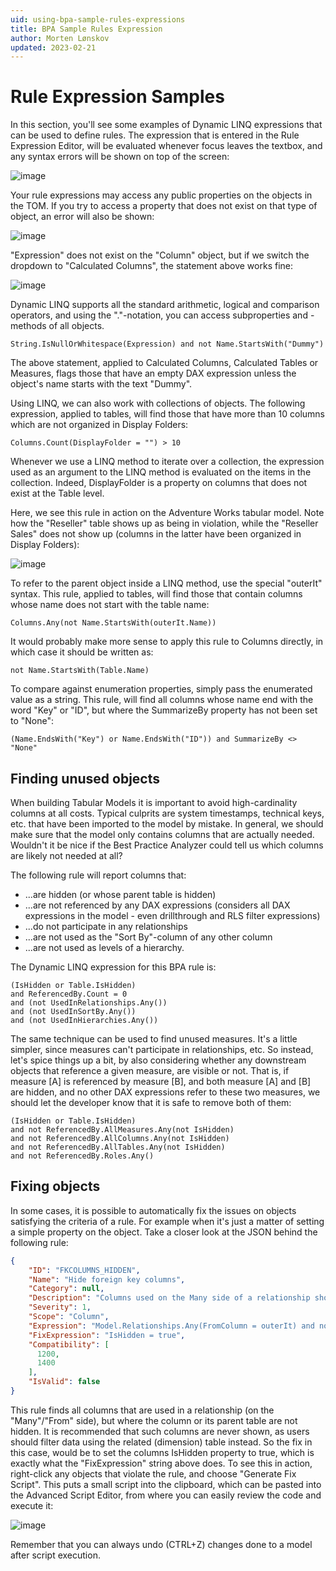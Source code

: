 ```yaml
---
uid: using-bpa-sample-rules-expressions
title: BPA Sample Rules Expression
author: Morten Lønskov
updated: 2023-02-21
---
```


# Rule Expression Samples

In this section, you'll see some examples of Dynamic LINQ expressions that can be used to define rules. The expression that is entered in the Rule Expression Editor, will be evaluated whenever focus leaves the textbox, and any syntax errors will be shown on top of the screen:

![image](https://cloud.githubusercontent.com/assets/8976200/25380170/9f01634e-29af-11e7-952e-e10a1f28df32.png)

Your rule expressions may access any public properties on the objects in the TOM. If you try to access a property that does not exist on that type of object, an error will also be shown:

![image](https://cloud.githubusercontent.com/assets/8976200/25381302/798bab98-29b3-11e7-931e-789e5286fc45.png)

"Expression" does not exist on the "Column" object, but if we switch the dropdown to "Calculated Columns", the statement above works fine:

![image](https://cloud.githubusercontent.com/assets/8976200/25380451/87b160da-29b0-11e7-8e2e-c4e47593007d.png)

Dynamic LINQ supports all the standard arithmetic, logical and comparison operators, and using the "."-notation, you can access subproperties and -methods of all objects.

```
String.IsNullOrWhitespace(Expression) and not Name.StartsWith("Dummy")
```

The above statement, applied to Calculated Columns, Calculated Tables or Measures, flags those that have an empty DAX expression unless the object's name starts with the text "Dummy".

Using LINQ, we can also work with collections of objects. The following expression, applied to tables, will find those that have more than 10 columns which are not organized in Display Folders:

```
Columns.Count(DisplayFolder = "") > 10
```

Whenever we use a LINQ method to iterate over a collection, the expression used as an argument to the LINQ method is evaluated on the items in the collection. Indeed, DisplayFolder is a property on columns that does not exist at the Table level.

Here, we see this rule in action on the Adventure Works tabular model. Note how the "Reseller" table shows up as being in violation, while the "Reseller Sales" does not show up (columns in the latter have been organized in Display Folders):

![image](https://cloud.githubusercontent.com/assets/8976200/25380809/d9d1c3a4-29b1-11e7-839e-29450ad39c8a.png)

To refer to the parent object inside a LINQ method, use the special "outerIt" syntax. This rule, applied to tables, will find those that contain columns whose name does not start with the table name:

```
Columns.Any(not Name.StartsWith(outerIt.Name))
```

It would probably make more sense to apply this rule to Columns directly, in which case it should be written as:

```
not Name.StartsWith(Table.Name)
```

To compare against enumeration properties, simply pass the enumerated value as a string. This rule, will find all columns whose name end with the word "Key" or "ID", but where the SummarizeBy property has not been set to "None":

```
(Name.EndsWith("Key") or Name.EndsWith("ID")) and SummarizeBy <> "None"
```

## Finding unused objects

When building Tabular Models it is important to avoid high-cardinality columns at all costs. Typical culprits are system timestamps, technical keys, etc. that have been imported to the model by mistake. In general, we should make sure that the model only contains columns that are actually needed. Wouldn't it be nice if the Best Practice Analyzer could tell us which columns are likely not needed at all?

The following rule will report columns that:

- ...are hidden (or whose parent table is hidden)
- ...are not referenced by any DAX expressions (considers all DAX expressions in the model - even drillthrough and RLS filter expressions)
- ...do not participate in any relationships
- ...are not used as the "Sort By"-column of any other column
- ...are not used as levels of a hierarchy.

The Dynamic LINQ expression for this BPA rule is:

```
(IsHidden or Table.IsHidden)
and ReferencedBy.Count = 0 
and (not UsedInRelationships.Any())
and (not UsedInSortBy.Any())
and (not UsedInHierarchies.Any())
```

The same technique can be used to find unused measures. It's a little simpler, since measures can't participate in relationships, etc. So instead, let's spice things up a bit, by also considering whether any downstream objects that reference a given measure, are visible or not. That is, if measure [A] is referenced by measure [B], and both measure [A] and [B] are hidden, and no other DAX expressions refer to these two measures, we should let the developer know that it is safe to remove both of them:

```
(IsHidden or Table.IsHidden)
and not ReferencedBy.AllMeasures.Any(not IsHidden)
and not ReferencedBy.AllColumns.Any(not IsHidden)
and not ReferencedBy.AllTables.Any(not IsHidden)
and not ReferencedBy.Roles.Any()
```

## Fixing objects

In some cases, it is possible to automatically fix the issues on objects satisfying the criteria of a rule. For example when it's just a matter of setting a simple property on the object. Take a closer look at the JSON behind the following rule:

```json
{
    "ID": "FKCOLUMNS_HIDDEN",
    "Name": "Hide foreign key columns",
    "Category": null,
    "Description": "Columns used on the Many side of a relationship should be hidden.",
    "Severity": 1,
    "Scope": "Column",
    "Expression": "Model.Relationships.Any(FromColumn = outerIt) and not IsHidden and not Table.IsHidden",
    "FixExpression": "IsHidden = true",
    "Compatibility": [
      1200,
      1400
    ],
    "IsValid": false
}
```

This rule finds all columns that are used in a relationship (on the "Many"/"From" side), but where the column or its parent table are not hidden. It is recommended that such columns are never shown, as users should filter data using the related (dimension) table instead. So the fix in this case, would be to set the columns IsHidden property to true, which is exactly what the "FixExpression" string above does. To see this in action, right-click any objects that violate the rule, and choose "Generate Fix Script". This puts a small script into the clipboard, which can be pasted into the Advanced Script Editor, from where you can easily review the code and execute it:

![image](https://cloud.githubusercontent.com/assets/8976200/25298489/9035bab6-26f5-11e7-8134-8502daaf4132.png)

Remember that you can always undo (CTRL+Z) changes done to a model after script execution.
